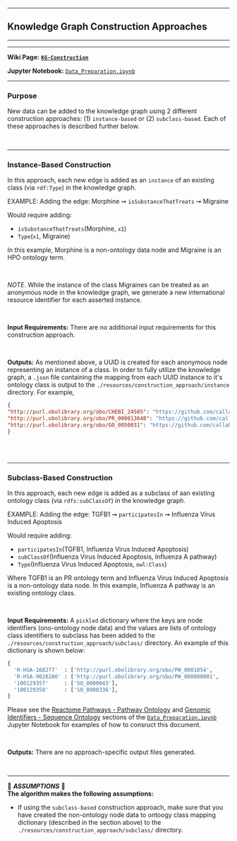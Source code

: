 ***
## Knowledge Graph Construction Approaches    
***
***

**Wiki Page:** **[`KG-Construction`](https://github.com/callahantiff/PheKnowLator/wiki/KG-Construction)**  

**Jupyter Notebook:** [`Data_Preparation.ipynb`](https://github.com/callahantiff/PheKnowLator/blob/master/Data_Preparation.ipynb)  

____

### Purpose
New data can be added to the knowledge graph using 2 different construction approaches: (1) `instance-based` or (2) `subclass-based`. Each of these approaches is described further below.

<br>

_____

### Instance-Based Construction     
In this approach, each new edge is added as an `instance` of an existing class (via `rdf:Type`) in the knowledge graph.  
  
EXAMPLE: Adding the edge: Morphine ➞ `isSubstanceThatTreats` ➞ Migraine

Would require adding:
- `isSubstanceThatTreats`(Morphine, `x1`)
- `Type`(`x1`, Migraine)

In this example, Morphine is a non-ontology data node and Migraine is an HPO ontology term. 

<br>

_NOTE._ While the instance of the class Migraines can be treated as an anonymous node in the knowledge graph, we generate a new international resource identifier for each asserted instance.

<br>

**Input Requirements:** There are no additional input requirements for this construction approach. 

<br>

**Outputs:** As mentioned above, a UUID is created for each anonymous node representing an instance of a class. In order to fully utilize the knowledge graph, a `.json` file containing the mapping from each UUID instance to it's ontology class is output to the `./resources/construction_approach/instance` directory. For example, 

```json
{
"http://purl.obolibrary.org/obo/CHEBI_24505": "https://github.com/callahantiff/PheKnowLator/obo/ext/c2591241-8952-44ea-a313-e4b3c5fb6d35",
"http://purl.obolibrary.org/obo/PR_000013648": "https://github.com/callahantiff/PheKnowLator/obo/ext/0ea74deb-0002-4f48-b7e4-81a8fd947312",
"http://purl.obolibrary.org/obo/GO_0050031": "https://github.com/callahantiff/PheKnowLator/obo/ext/8f5c81d4-92dd-426e-a2d9-2be87edb1520",
}
```

<br><br>

_____

### Subclass-Based Construction    
In this approach, each new edge is added as a subclass of aan existing ontology class (via `rdfs:subClassOf`) in the knowledge graph.

EXAMPLE: Adding the edge: TGFB1 ➞ `participatesIn` ➞ Influenza Virus Induced Apoptosis

Would require adding:
- `participatesIn`(TGFB1, Influenza Virus Induced Apoptosis)
- `subClassOf`(Influenza Virus Induced Apoptosis, Influenza A pathway)   
- `Type`(Influenza Virus Induced Apoptosis, `owl:Class`)  

Where TGFB1 is an PR ontology term and Influenza Virus Induced Apoptosis is a non-ontology data node. In this example, Influenza A pathway is an existing ontology class.

<br>

**Input Requirements:** A `pickled` dictionary where the keys are node identifiers (ono-ontology node data) and the values are lists of ontology class identifiers to subclass has been added to the `./resources/construction_approach/subclass/` directory. An example of this dictionary is shown below:  

```python
{
  'R-HSA-168277'  : ['http://purl.obolibrary.org/obo/PW_0001054',         'http://purl.obolibrary.org/obo/GO_0046730'],
  'R-HSA-9026286' : ['http://purl.obolibrary.org/obo/PW_000000001',         'http://purl.obolibrary.org/obo/GO_0019372'],
  '100129357'     : ['SO_0000043'],
  '100129358'     : ['SO_0000336'],
}                  

```

Please see the [Reactome Pathways - Pathway Ontology](https://render.githubusercontent.com/view/ipynb?commit=0dd39969d80cf99a634337c24a2f5efd8fd1a49c&enc_url=68747470733a2f2f7261772e67697468756275736572636f6e74656e742e636f6d2f63616c6c6168616e746966662f5068654b6e6f774c61746f722f306464333939363964383063663939613633343333376332346132663565666438666431613439632f446174615f5072657061726174696f6e2e6970796e62&nwo=callahantiff%2FPheKnowLator&path=Data_Preparation.ipynb&repository_id=149909076&repository_type=Repository#reactome-pw) and [Genomic Identifiers - Sequence Ontology](https://render.githubusercontent.com/view/ipynb?commit=0dd39969d80cf99a634337c24a2f5efd8fd1a49c&enc_url=68747470733a2f2f7261772e67697468756275736572636f6e74656e742e636f6d2f63616c6c6168616e746966662f5068654b6e6f774c61746f722f306464333939363964383063663939613633343333376332346132663565666438666431613439632f446174615f5072657061726174696f6e2e6970796e62&nwo=callahantiff%2FPheKnowLator&path=Data_Preparation.ipynb&repository_id=149909076&repository_type=Repository#genomic-so) sections of the [`Data_Preparation.ipynb`](https://github.com/callahantiff/PheKnowLator/blob/master/Data_Preparation.ipynb) Jupyter Notebook for examples of how to consruct this document. 

<br>

**Outputs:** There are no approach-specific output files generated.  

<br>  

_____

🛑 *<b>ASSUMPTIONS</b>* 🛑  
**The algorithm makes the following assumptions:**
- If using the `subclass-based` construction approach, make sure that you have created the non-ontology node data to ontoogy class mapping dictionary (described in the [](#) section above) to the `./resources/construction_approach/subclass/` directory.     
